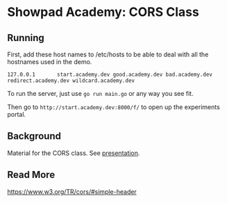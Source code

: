 # Showpad Academy: CORS Class

## Running

First, add these host names to /etc/hosts to be able to deal with all the hostnames used in the demo.

`
127.0.0.1       start.academy.dev good.academy.dev bad.academy.dev redirect.academy.dev wildcard.academy.dev
`

To run the server, just use `go run main.go` or any way you see fit.

Then go to `http://start.academy.dev:8000/f/`  to open up the experiments portal.


## Background

Material for the CORS class. See [presentation](cors.pdf).

## Read More

https://www.w3.org/TR/cors/#simple-header
